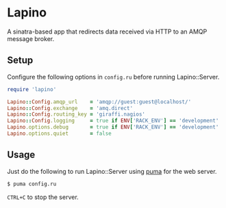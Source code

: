 # Lapino

A sinatra-based app that redirects data received via HTTP to an AMQP message broker.

## Setup

Configure the following options in `config.ru` before running Lapino::Server.

```ruby
require 'lapino'

Lapino::Config.amqp_url    = 'amqp://guest:guest@localhost/'
Lapino::Config.exchange    = 'amq.direct'
Lapino::Config.routing_key = 'giraffi.nagios'
Lapino::Config.logging     = true if ENV['RACK_ENV'] == 'development'
Lapino.options.debug       = true if ENV['RACK_ENV'] == 'development'
Lapino.options.quiet       = false

```

## Usage

Just do the following to run Lapino::Server using [puma](https://github.com/puma/puma/) for the web server.

```bash
$ puma config.ru
```

`CTRL+C` to stop the server.

